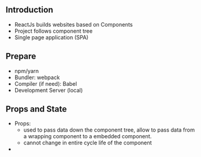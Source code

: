 ## Introduction
  * ReactJs builds websites based on Components
  * Project follows component tree
  * Single page application (SPA)

## Prepare
  * npm/yarn
  * Bundler: webpack
  * Compiler (if need): Babel
  * Development Server (local)

## Props and State
  * Props: 
      - used to pass data down the component tree, allow to pass data from a wrapping component to a embedded component.
      - cannot change in entire cycle life of the component
  * 
